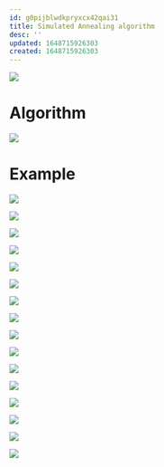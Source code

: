 ```yaml
---
id: g0pijblwdkpryxcx42qai31
title: Simulated Annealing algorithm
desc: ''
updated: 1648715926303
created: 1648715926303
---
```

![](/assets/images/2022-03-31-10-41-14.png)

# Algorithm
![](/assets/images/2022-03-31-10-41-33.png)

# Example
![](/assets/images/2022-03-31-10-46-17.png)

![](/assets/images/2022-03-31-10-46-33.png)

![](/assets/images/2022-03-31-10-47-16.png)

![](/assets/images/2022-03-31-10-47-25.png)

![](/assets/images/2022-03-31-10-47-39.png)

![](/assets/images/2022-03-31-10-47-51.png)

![](/assets/images/2022-03-31-10-48-00.png)

![](/assets/images/2022-03-31-10-48-11.png)

![](/assets/images/2022-03-31-10-48-21.png)

![](/assets/images/2022-03-31-10-48-33.png)

![](/assets/images/2022-03-31-10-48-45.png)

![](/assets/images/2022-03-31-10-49-38.png)

![](/assets/images/2022-03-31-10-49-47.png)

![](/assets/images/2022-03-31-10-49-56.png)

![](/assets/images/2022-03-31-10-50-09.png)

![](/assets/images/2022-03-31-10-50-19.png)
